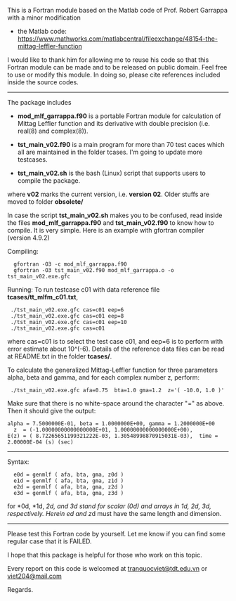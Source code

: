 This is a Fortran module based on the Matlab code of Prof. Robert Garrappa with a minor modification

+ the Matlab code: 
https://www.mathworks.com/matlabcentral/fileexchange/48154-the-mittag-leffler-function

I would like to thank him for allowing me to reuse his code so that this Fortran module can be made and to be released on public domain. Feel free to use or modify this module. In doing so, please cite references included inside the source codes.

--------------------------------

The package includes

+ **mod_mlf_garrappa.f90** is a portable Fortran module for calculation of Mittag Leffler function and its derivative with double precision (i.e. real(8) and complex(8)).

+ **tst_main_v02.f90** is a main program for more than 70 test caces which all are maintained in the folder tcases. I'm going to update more testcases.

+ **tst_main_v02.sh** is the bash (Linux) script that supports users to compile the package.

where **v02** marks the current version, i.e. **version 02**. Older stuffs are moved to folder **obsolete/**

In case the script **tst_main_v02.sh** makes you to be confused, read inside the files **mod_mlf_garrappa.f90** and **tst_main_v02.f90** to know how to compile. It is very simple. Here is an example with gfortran compiler (version 4.9.2)

Compiling:
```
  gfortran -O3 -c mod_mlf_garrappa.f90
  gfortran -O3 tst_main_v02.f90 mod_mlf_garrappa.o -o tst_main_v02.exe.gfc
```
Running: To run testcase c01 with data reference file **tcases/tt_mlfm_c01.txt**,
```
 ./tst_main_v02.exe.gfc cas=c01 eep=6
 ./tst_main_v02.exe.gfc cas=c01 eep=8
 ./tst_main_v02.exe.gfc cas=c01 eep=10
 ./tst_main_v02.exe.gfc cas=c01
```
where cas=c01 is to select the test case c01, and eep=6 is to perform with error estimate about 10^(-6). Details of the reference data files can be read at README.txt in the folder **tcases/**.

To calculate the generalized Mittag-Leffler function for three parameters alpha, beta and gamma, and for each complex number z, perform:
```
 ./tst_main_v02.exe.gfc afa=0.75  bta=1.0 gma=1.2  z='( -10.0, 1.0 )'
```
Make sure that there is no white-space around the character "=" as above. Then it should give the output:
```
alpha = 7.5000000E-01, beta = 1.0000000E+00, gamma = 1.2000000E+00
  z  = (-1.00000000000000000E+01, 1.00000000000000000E+00),
E(z) = ( 8.72265651199321222E-03, 1.30548998870915031E-03),  time =  2.00000E-04 (s) (sec)
```
--------------------------------
Syntax:
```
  e0d = genmlf ( afa, bta, gma, z0d )
  e1d = genmlf ( afa, bta, gma, z1d )
  e2d = genmlf ( afa, bta, gma, z2d )
  e3d = genmlf ( afa, bta, gma, z3d )
```
for *0d, *1d, *2d, and *3d stand for scalar (0d) and arrays in 1d, 2d, 3d, respectively. Herein e*d and z*d must have the same length and dimension.

--------------------------------

Please test this Fortran code by yourself. Let me know if you can find some regular case that it is FAILED. 

I hope that this package is helpful for those who work on this topic.

Every report on this code is welcomed at tranquocviet@tdt.edu.vn or viet204@mail.com

Regards.
